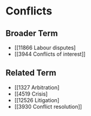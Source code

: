 # Conflicts  

## Broader Term

- [[11866 Labour disputes]
- [[3944 Conflicts of interest]]  

## Related Term

- [[1327 Arbitration]
- [[4519 Crisis]
- [[12526 Litigation]
- [[3930 Conflict resolution]]  

